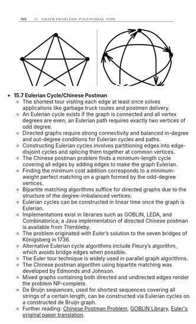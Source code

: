 ![ADM-ch15-graphs-chinese-postman](ADM-ch15-graphs-chinese-postman.best.png)

- **15.7 Eulerian Cycle/Chinese Postman**
  - The shortest tour visiting each edge at least once solves applications like garbage truck routes and postmen delivery.
  - An Eulerian cycle exists if the graph is connected and all vertex degrees are even; an Eulerian path requires exactly two vertices of odd degree.
  - Directed graphs require strong connectivity and balanced in-degree and out-degree conditions for Eulerian cycles and paths.
  - Constructing Eulerian cycles involves partitioning edges into edge-disjoint cycles and splicing them together at common vertices.
  - The Chinese postman problem finds a minimum-length cycle covering all edges by adding edges to make the graph Eulerian.
  - Finding the minimum cost addition corresponds to a minimum-weight perfect matching on a graph formed by the odd-degree vertices.
  - Bipartite matching algorithms suffice for directed graphs due to the structure of the degree-imbalanced vertices.
  - Eulerian cycles can be constructed in linear time once the graph is Eulerian.
  - Implementations exist in libraries such as GOBLIN, LEDA, and Combinatorica; a Java implementation of directed Chinese postman is available from Thimbleby.
  - The problem originated with Euler’s solution to the seven bridges of Königsberg in 1736.
  - Alternative Eulerian cycle algorithms include Fleury’s algorithm, which avoids bridge edges when possible.
  - The Euler tour technique is widely used in parallel graph algorithms.
  - The Chinese postman algorithm using bipartite matching was developed by Edmonds and Johnson.
  - Mixed graphs containing both directed and undirected edges render the problem NP-complete.
  - De Bruijn sequences, used for shortest sequences covering all strings of a certain length, can be constructed via Eulerian cycles on a constructed de Bruijn graph.
  - Further reading: [Chinese Postman Problem](http://www.cs.swan.ac.uk/~csharold/cpp/index.html), [GOBLIN Library](http://www.math.uni-augsburg.de/~fremuth/goblin.html), [Euler's original paper translation](https://people.math.gatech.edu/~ecroot/math/euler.pdf).
